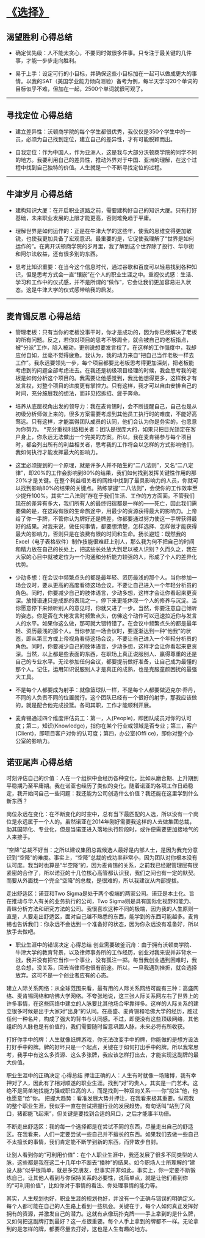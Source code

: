 # [《选择》](https://github.com/wjwever/gitblog/issues/15)

## 渴望胜利 心得总结

* 确定优先级：人不能太贪心，不要同时做很多件事。只专注于最关键的几件事，才能一步步走向胜利。

* 易于上手：设定可行的小目标，并确保这些小目标加在一起可以做成更大的事情。以我的SAT（美国学业能力倾向测验）备考为例，每半天学习20个单词的目标似乎不难，但加在一起，2500个单词就很可观了。
***
## 寻找定位 心得总结
* 建立差异性：沃顿商学院的每个学生都很优秀，我仅仅是350个学生中的一员，必须为自己找到定位，建立自己的差异性，才有可能脱颖而出。

* 自我定位：作为中国人，作为亚洲人，这是我与大部分沃顿商学院的同学不同的地方。我要利用自己的差异性，推动外界对于中国、亚洲的理解，在这个过程中找到自己独特的价值。人生就是一个不断寻找定位的过程。
***
## 牛津岁月 心得总结
* 建构知识大厦：在开启职业道路之前，需要建构好自己的知识大厦。只有打好基础，未来职业发展的上限才能更高，否则难免趋于平庸。

* 理解世界是如何运作的：正是在牛津大学的这些年，使我的思维变得更加敏锐，也使我更加具备了宏观意识。最重要的是，它促使我理解了“世界是如何运作的”。在离开沃顿商学院的岁月里，我了解到这个世界除了投行、华尔街和阿尔法收益，还有很多别的东西。

* 思考比知识重要：在当今这个信息时代，通过谷歌和百度可以轻易找到各种知识，但是思考方式会一直“镶嵌”在个人的职业生涯之中。重视仪式感：生活、学习和工作中的仪式感，并不是所谓的“做作”，它会让我们更加容易进入状态。这是牛津大学的仪式感带给我的启发。
***
## 麦肯锡反思 心得总结
* 管理老板：只有当你的老板没事干时，你才是成功的，因为你已经解决了老板的所有问题。反之，若你对项目的思考不够周全，就会被自己的老板指点，被“分派”工作，陷入被动，更别说想要发言权了。在这样的工作强度中，我却应付自如，丝毫不觉得疲惫。我认为，我的动力来自“把自己当作老板一样去工作”。我永远要领先一步，每个项目都要比老板思考得更加深刻，把老板能考虑到的问题全部考虑进去。在我还是初级项目经理的时候，我会思考我的老板是如何分析这个项目的。我需要让他感觉到，我比他想得更多，这样我才有发言权，对整个项目的进度更有掌控力。只有这样，我才可以自由安排自己的时间，充分施展我的想法，而非见招拆招、疲于奔命。
* 培养从底层视角出发的领导力：我在麦肯锡时，会不断提醒自己，自己也是从初级分析师做上来的，很多方案需要考虑到其他员工执行时的难度，不能好高骛远。只有这样，才能赢得团队成员的认同，他们会认为你是务实的，也愿意为你努力。
*充分重视利益相关者：团队是很庞大的，如果只把目光锁定在客户身上，你永远无法做出一个完美的方案。所以，我在麦肯锡参与每个项目时，都会列出所有的利益相关者，思考我的工作将会以怎样的方式影响他们，我如何执行才能发挥最大的影响力。

* 这里必须提到的一个原理，就是许多人并不陌生的“二八法则”，又名“二八定律”，即20%的工作会影响到80%的结果，我们如何找到发挥关键性作用的那20%才是关键。在整个利益相关者的网络中找到了最具影响力的人员，你就可以找到影响80%的结果的关键点。熟练掌握“二八法则”，会使你的工作效率至少提升100%。其实“二八法则”存在于我们生活、工作的方方面面。不管我们现在的差异有多大，我们所有人的最终归宿都是一样的——死亡，因此我们需要做的是，在这段有限的生命旅途中，用最少的资源获得最大的影响力。上帝给了你一手牌，不管你认为牌好还是牌差，你都要通过努力使这一手牌获得最好的结果。对我来说，做任何事情，都要想清楚，怎样选择、怎样做才能获得最大的影响力，否则只是在浪费有限的时间和生命。扬长避短：既然我的Excel（电子表格软件）制作技能很难赶上别人，那么我为何不把自己的时间和精力放在自己的长处上，把这些长处放大到足以被人识别？久而久之，我在大家的心目中就被定位为一个沟通和分析能力较强的人，形成了个人的差异化优势。

* 少动多想：在会议中频繁点头的都是最年轻、资历最浅的那个人。当你参加一场会议时，要从更高的高度看待这场会议，不要让自己进入一个年轻分析员的角色。同时，你要减少自己的肢体语言，少动多想，这样才会让你看起来更资深。放慢语速只是成熟的表现之一，停下来更能体现一个人的修养与沉淀。当你愿意停下来倾听别人的意见时，你就又进了一步。当然，你要注意自己倾听的姿态。你是否在大佬发言时频繁点头，仿佛这个动作可以迅速拉近你与发言人的水平。如果你这么做，那可就大错特错了。在会议中频繁点头的都是最年轻、资历最浅的那个人。当你参加一场会议时，要逐渐达到一种“他我”的状态，即从第三方或上帝视角看待这场会议，不要让自己进入一个年轻分析员的角色。同时，你要减少自己的肢体语言，少动多想，这样才会让你看起来更资深。当然，以上都是些表面的东西，在职场上真正说服别人、赢得尊重的还是自己的专业水平。无论参加任何会议，都要提前做好准备，让自己成为最懂的那个人。记住，运用知识说服别人才是真正的成熟，也是克服童颜困扰的最强大工具。

* 不是每个人都要成为射手：就像篮球队一样，不是每个人都要做迈克尔·乔丹，不同的人负责不同的位置就行。这个团队已经有一个很好的射手，那我应该做的，就是配合他完成投篮。各司其职，工作才能顺利开展。

* 麦肯锡通过四个维度评估员工：第一，人(People)，即团队成员对你的认可度；第二，知识(Knowledge)，指你在某个行业或领域是否专业；第三，客户(Client)，即项目客户对你的认可度；第四，办公室(Offi ce)，即你对整个办公室的影响力。

## 诺亚尾声 心得总结
时刻评估自己的价值：人在一个组织中会经历各种变化，比如从磨合期、上升期到平稳期乃至平庸期。我在诺亚也经历了类似的变化。随着诺亚的各项工作日趋稳定，我开始问自己一些问题：我还能为公司创造什么价值？我还能在这里学到什么新东西？

岗位永远在变化：在不断变化的时空中，总有当下最匹配的人选，所以没有一个岗位是永远属于一个人的。虽然诺亚在2014年刚好需要我这样的人去做集团总裁，助其国际化、专业化，但是当诺亚进入落地执行阶段时，或许便需要更加接地气的人来接手。

“空降”总裁不好当：之所以建议集团总裁候选人最好是内部人士，是因为我充分意识到“空降”的难度。事实上，“空降”总裁的成功率非常小，因为团队对你根本没有认可度。我当时也算是“半空降”的，因为麦肯锡的关系，之前我已经跟管理层有很紧密的合作了，所以诺亚的十几位核心高管都认识我，我们之间也有一定的默契。而要从外面找一个完全“空降”的总裁，是很难的，所以我建议从内部提拔。

走出舒适区：诺亚和Two Sigma是处于两个极端的两家公司。诺亚是本土化、旨在推动与华人有关的业务执行的公司，Two Sigma则是具有国际化视野和能力、青睐分析方法和研究方法的公司。我很喜欢这种不同的极端，因为我的人生原则一直是，人要走出舒适区，面对自己越不熟悉的东西，能学到的东西可能越多。麦肯锡也告诉我们：你永远不会达到一个准备好的状态，因为你永远没有准备好，所以放手去做吧。

* 职业生涯中的错误决定 心得总结 
创业需要破釜沉舟：由于拥有沃顿商学院、牛津大学的教育背景，以及律师事务所的工作经历，创业对我来说并非背水一战，我并没有把它当作一个事业，没有孤注一掷。每当我创业遇到困难时，我总会想，没关系，回去当律师也很有前途。所以，一旦我遇到挫折，就会选择放弃。这可不是一个创业者应有的心态。

建立人际关系网络：从全球范围来看，最有用的人际关系网络可能有三种：高盛网络、麦肯锡网络和哈佛大学网络。不夸张地说，这三张人际关系网左右了世界上的许多事情，在这些网络中建立的人脉要比其他场合牢靠得多。这样的人际关系的建立很多时候是出于大家对“出身”的认同。在高盛、麦肯锡和哈佛大学的经历，胜过任何一种名片，构成了强大的背书与认同感。不过，即便没有这些顶级网络，其他组织的人脉也是有价值的，我们需要随时留意巩固人脉，未来必将有所收获。

打好你手中的牌：人生就像纸牌游戏，你无法改变手中的牌，你能做的是想方设法打好手中的牌。牌的好坏只是一个起点，关键在于如何打出手中的牌。所以我常思考，我手中有这么多资源、这么多张牌，我应该怎样打出去，才能实现这副牌的最大价值。

职业生涯中的正确决定 心得总结 
押注正确的人：人生有时就像一场赌博，我有幸押对了人，因此有了相对顺遂的职业生涯。找到“对”的贵人，其实是一门艺术。这绝不是简单地找能力强或职位高的人，而是找到一种双向关系——你“投注”他，他也愿意“给”你。 把握大趋势：看准发展大势并押注，在我看来极其重要。纵观我的整个职业生涯，我似乎一直在尝试把握行业的发展趋势。有句话叫“站到了风口，猪都能飞起来”，但关键是要找到合适的风口，之后才能事半功倍。 

不断走出舒适区：我的每一个选择都是在尝试不同的东西，尽量走出自己的舒适区。在我看来，人们一定要尝试一些自己并不擅长的东西。如果我们去做一些自己不太擅长的事情，我们肯定能不断学到新的东西，而非故步自封。 

让别人看到你的“可利用价值”：在个人职业生涯中，我还发展了很多不同类型的人脉，这些都是我在这二十几年中不断去“播种”的结果。如今职场人士所理解的“建设人脉”似乎很简单，就是多交朋友，但事实并非如此。事实上，你一定要不断锻炼自己，让其他人看到与你保持关系的必要性，说简单点，就是让他们看到你的“可利用价值”，比如你对于事情的看法、你处理事情的能力等。

其实，人生规划也好，职业生涯的规划也好，并没有一个正确与错误的明确定义。每个人都可能在自己的人生路上看到一些机会。关键在于，每个人如何真正发挥好拥有的资源，并激发自己的潜力。这就有点像玩扑克牌——手上拿到的是什么牌，又如何把这副牌打到最好？这一点很重要。每个人手上拿到的牌都不一样。无论拿到的是怎样的牌，都要尽量去打好，这也是人生有趣的地方。